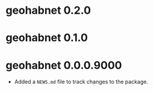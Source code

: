 # geohabnet 0.2.0

# geohabnet 0.1.0

# geohabnet 0.0.0.9000

-   Added a `NEWS.md` file to track changes to the package.
